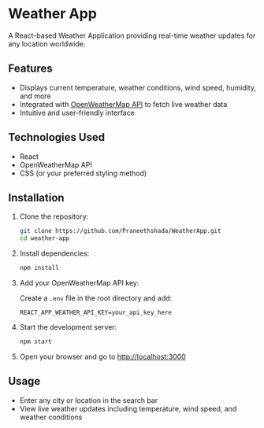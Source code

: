 # Weather App

A React-based Weather Application providing real-time weather updates for any location worldwide.

## Features
- Displays current temperature, weather conditions, wind speed, humidity, and more
- Integrated with [OpenWeatherMap API](https://openweathermap.org/api) to fetch live weather data
- Intuitive and user-friendly interface

## Technologies Used
- React
- OpenWeatherMap API
- CSS (or your preferred styling method)

## Installation

1. Clone the repository:
    ```bash
    git clone https://github.com/Praneethshada/WeatherApp.git
    cd weather-app
    ```

2. Install dependencies:
    ```bash
    npm install
    ```

3. Add your OpenWeatherMap API key:

    Create a `.env` file in the root directory and add:
    ```
    REACT_APP_WEATHER_API_KEY=your_api_key_here
    ```

4. Start the development server:
    ```bash
    npm start
    ```

5. Open your browser and go to [http://localhost:3000](http://localhost:3000)

## Usage

- Enter any city or location in the search bar
- View live weather updates including temperature, wind speed, and weather conditions
